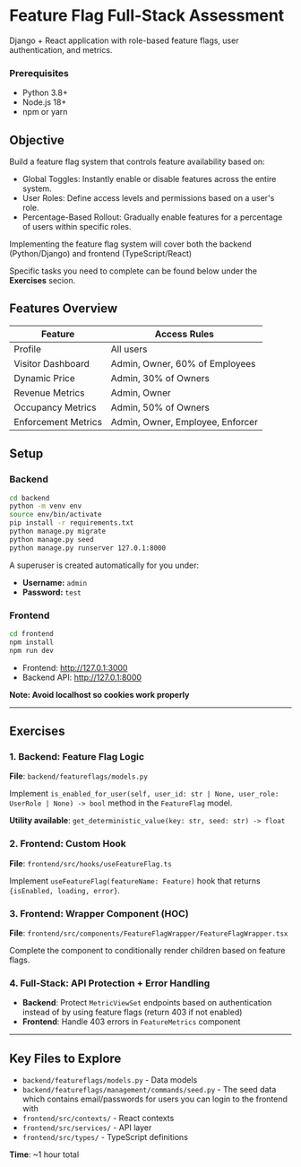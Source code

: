 # Feature Flag Full-Stack Assessment

Django + React application with role-based feature flags, user authentication, and metrics.

### Prerequisites
- Python 3.8+
- Node.js 18+
- npm or yarn

## **Objective**
Build a feature flag system that controls feature availability based on:
- Global Toggles: Instantly enable or disable features across the entire system.
- User Roles: Define access levels and permissions based on a user's role.
- Percentage-Based Rollout: Gradually enable features for a percentage of users within specific roles.

Implementing the feature flag system will cover both the backend (Python/Django) and frontend (TypeScript/React)

Specific tasks you need to complete can be found below under the **Exercises** secion.


## **Features Overview**
| Feature | Access Rules |
|---------|--------------|
| Profile | All users |
| Visitor Dashboard | Admin, Owner, 60% of Employees |
| Dynamic Price | Admin, 30% of Owners |
| Revenue Metrics | Admin, Owner |
| Occupancy Metrics | Admin, 50% of Owners |
| Enforcement Metrics | Admin, Owner, Employee, Enforcer |

## Setup

### Backend
```bash
cd backend
python -m venv env
source env/bin/activate
pip install -r requirements.txt
python manage.py migrate
python manage.py seed
python manage.py runserver 127.0.1:8000
```

A superuser is created automatically for you under:

- **Username:** `admin`
- **Password:** `test`

### Frontend
```bash
cd frontend
npm install
npm run dev
```

- Frontend: http://127.0.1:3000
- Backend API: http://127.0.1:8000

__Note: Avoid localhost so cookies work properly__

---

## Exercises

### 1. Backend: Feature Flag Logic
**File**: `backend/featureflags/models.py`

Implement `is_enabled_for_user(self, user_id: str | None, user_role: UserRole | None) -> bool` method in the `FeatureFlag` model.

**Utility available**: `get_deterministic_value(key: str, seed: str) -> float`

### 2. Frontend: Custom Hook
**File**: `frontend/src/hooks/useFeatureFlag.ts`

Implement `useFeatureFlag(featureName: Feature)` hook that returns `{isEnabled, loading, error}`.

### 3. Frontend: Wrapper Component (HOC)
**File**: `frontend/src/components/FeatureFlagWrapper/FeatureFlagWrapper.tsx`

Complete the component to conditionally render children based on feature flags.

### 4. Full-Stack: API Protection + Error Handling
- **Backend**: Protect `MetricViewSet` endpoints based on authentication instead of by using feature flags (return 403 if not enabled)
- **Frontend**: Handle 403 errors in `FeatureMetrics` component


---

## Key Files to Explore
- `backend/featureflags/models.py` - Data models
- `backend/featureflags/management/commands/seed.py` - The seed data which contains email/passwords for users you can login to the frontend with
- `frontend/src/contexts/` - React contexts
- `frontend/src/services/` - API layer
- `frontend/src/types/` - TypeScript definitions


**Time**: ~1 hour total